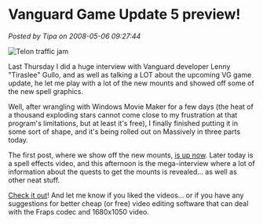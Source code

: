 # Vanguard Game Update 5 preview!

*Posted by Tipa on 2008-05-06 09:27:44*

![Telon traffic jam](http://www.massively.com/media/2008/05/vgclient-2008-05-01-18-36-02-20.jpg)

Last Thursday I did a huge interview with Vanguard developer Lenny "Tiraslee" Gullo, and as well as talking a LOT about the upcoming VG game update, he let me play with a lot of the new mounts and showed off some of the new spell graphics.

Well, after wrangling with Windows Movie Maker for a few days (the heat of a thousand exploding stars cannot come close to my frustration at that program's limitations, but at least it's free), I finally finished putting it in some sort of shape, and it's being rolled out on Massively in three parts today.

The first post, where we show off the new mounts, [is up now](http://www.massively.com/2008/05/06/exclusive-vanguard-game-update-5-preview/). Later today is a spell effects video, and this afternoon is the mega-interview where a lot of information about the quests to get the mounts is revealed... as well as other neat stuff.

[Check it out](http://www.massively.com/2008/05/06/exclusive-vanguard-game-update-5-preview/)! And let me know if you liked the videos... or if you have any suggestions for better cheap (or free) video editing software that can deal with the Fraps codec and 1680x1050 video.

